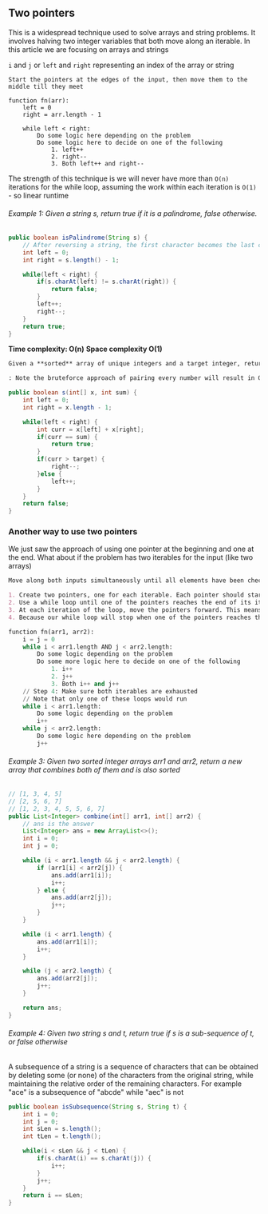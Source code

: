 ## Two pointers

This is a widespread technique used to solve arrays and string problems. It involves halving two integer variables that both move along an iterable. In this article we are focusing on arrays and strings 

`i` and `j` or `left` and `right` representing an index of the array or string 

`Start the pointers at the edges of the input, then move them to the middle till they meet` 

```pseudo
function fn(arr):
	left = 0
	right = arr.length - 1

	while left < right: 
		Do some logic here depending on the problem 
		Do some logic here to decide on one of the following 
			1. left++
			2. right-- 
			3. Both left++ and right--
```

The strength of this technique is we will never have more than `O(n)` iterations for the while loop, assuming the work within each iteration is `O(1)` - so linear runtime 


###### Example 1: Given a string s, return true if it is a palindrome, false otherwise. 

```Java
public boolean isPalindrome(String s) { 
	// After reversing a string, the first character becomes the last character.        If a string is the same after being reversed - then true, else false
	int left = 0; 
	int right = s.length() - 1;

	while(left < right) {
		if(s.charAt(left) != s.charAt(right)) {
			return false;
		}
		left++;
		right--;
	}
	return true;
}
```
**Time complexity: O(n)**
**Space complexity O(1)** 

```md
Given a **sorted** array of unique integers and a target integer, return true if there exists a number that sum to target, false otherwise (similar to TwoSum, but twoSum's input is not sorted) 

: Note the bruteforce approach of pairing every number will result in O(n^2)
```

```Java
public boolean s(int[] x, int sum) {
	int left = 0;
	int right = x.length - 1;

	while(left < right) {
		int curr = x[left] + x[right];
		if(curr == sum) {
			return true;
		}
		if(curr > target) {
			right--;
		}else {
			left++;
		}
	}
	return false;
} 
```
### Another way to use two pointers 
We just saw the approach of using one pointer at the beginning and one at the end. 
What about if the problem has two iterables for the input (like two arrays)
```md
Move along both inputs simultaneously until all elements have been checked. 
```

```md
1. Create two pointers, one for each iterable. Each pointer should start at the first index
2. Use a while loop until one of the pointers reaches the end of its iterable. 
3. At each iteration of the loop, move the pointers forward. This means incrementing either one of the pointers or both of the pointers. Deciding which pointers to move will depend on the problem.
4. Because our while loop will stop when one of the pointers reaches the end, the other pointer will not be at the end of its respective iterable when the loop finishes. IF so, then you will need tow write extra code to do so 
```

```python 
function fn(arr1, arr2):
	i = j = 0
	while i < arr1.length AND j < arr2.length:
		Do some logic depending on the problem
		Do some more logic here to decide on one of the following 
			1. i++
			2. j++
			3. Both i++ and j++
	// Step 4: Make sure both iterables are exhausted
	// Note that only one of these loops would run 
	while i < arr1.length: 
		Do some logic depending on the problem
		i++
	while j < arr2.length:
		Do some logic here depending on the problem 
		j++
```

###### Example 3: Given two sorted integer arrays arr1 and arr2, return a new array that combines both of them and is also sorted

```Java
// [1, 3, 4, 5]
// [2, 5, 6, 7]
// [1, 2, 3, 4, 5, 5, 6, 7]
public List<Integer> combine(int[] arr1, int[] arr2) {
    // ans is the answer
    List<Integer> ans = new ArrayList<>();
    int i = 0;
    int j = 0;

    while (i < arr1.length && j < arr2.length) {
        if (arr1[i] < arr2[j]) {
            ans.add(arr1[i]);
            i++;
        } else {
            ans.add(arr2[j]);
            j++;
        }
    }

    while (i < arr1.length) {
        ans.add(arr1[i]);
        i++;
    }

    while (j < arr2.length) {
        ans.add(arr2[j]);
        j++;
    }

    return ans;
}
```

###### Example 4: Given two string s and t, return true if s is a sub-sequence of t, or false otherwise 

A subsequence of a string is a sequence of characters that can be obtained by deleting some (or none) of the characters from the original string, while maintaining the relative order of the remaining characters. For example "ace" is a subsequence of "abcde" while "aec" is not

```Java
public boolean isSubsequence(String s, String t) { 
	int i = 0;
	int j = 0; 
	int sLen = s.length();
	int tLen = t.length();

	while(i < sLen && j < tLen) { 
		if(s.charAt(i) == s.charAt(j)) {
			i++;
		}
		j++;
	}
	return i == sLen;
}
```
